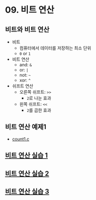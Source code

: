 # 09. 비트 연산
## 비트와 비트 연산
* 비트
  * 컴퓨터에서 데이터를 저장하는 최소 단위
  * `0` or `1`
* 비트 연산
  * and: `&`
  * or: `|`
  * not: `~`
  * xor: `^`
* 쉬프트 연산
  * 오른쪽 쉬프트: `>>`
    * `2`로 나눈 효과
  * 왼쪽 쉬프트: `<<`
    * `2`를 곱한 효과
## 비트 연산 예제1
* [count1.c](./count1.c)
## [비트 연산 실습 1](./practice_1)
## [비트 연산 실습 2](./practice_2)
## [비트 연산 실습 3](./practice_3)

